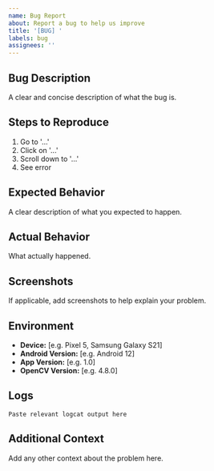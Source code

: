 ```yaml
---
name: Bug Report
about: Report a bug to help us improve
title: '[BUG] '
labels: bug
assignees: ''
---
```


## Bug Description
A clear and concise description of what the bug is.

## Steps to Reproduce
1. Go to '...'
2. Click on '...'
3. Scroll down to '...'
4. See error

## Expected Behavior
A clear description of what you expected to happen.

## Actual Behavior
What actually happened.

## Screenshots
If applicable, add screenshots to help explain your problem.

## Environment
- **Device:** [e.g. Pixel 5, Samsung Galaxy S21]
- **Android Version:** [e.g. Android 12]
- **App Version:** [e.g. 1.0]
- **OpenCV Version:** [e.g. 4.8.0]

## Logs
```
Paste relevant logcat output here
```

## Additional Context
Add any other context about the problem here.
